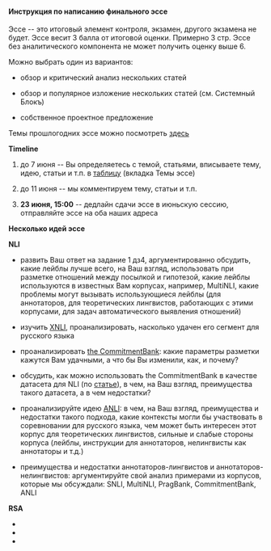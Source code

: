 #### Инструкция по написанию финального эссе

Эссе -- это итоговый элемент контроля, экзамен, другого экзамена не будет. Эссе весит 3 балла от итоговой оценки. Примерно 3 стр. Эссе без аналитического компонента не может получить оценку выше 6. 

Можно выбрать один из вариантов:

+ обзор и критический анализ нескольких статей

+ обзор и популярное изложение нескольких статей
(см. Системный Блокъ)

+ собственное проектное предложение

Темы прошлогодних эссе можно посмотреть [здесь](https://docs.google.com/spreadsheets/d/1BTi6BvkOUnkGIsIz2KXwJPZycxnDVTs62B2hic4U8BM/edit#gid=1515782701)

**Timeline**

1. до 7 июня -- Вы определяетесь с темой, статьями, вписываете тему, идею, статьи и т.п. в [таблицу](https://docs.google.com/spreadsheets/d/12e1FOVfFTfMDXthu1XsSK1MkcpB_4hUJHfJ8If2xcsE/edit?usp=sharing) (вкладка Темы эссе)

2. до 11 июня -- мы комментируем тему, статьи и т.п.

3. **23 июня, 15:00** -- дедлайн сдачи эссе в июньскую сессию, отправляйте эссе на оба наших адреса

**Несколько идей эссе**

**NLI**

+ развить Ваш ответ на задание 1 дз4, аргументированно обсудить, какие лейблы лучше всего, на Ваш взгляд, использовать при разметке отношений между посылкой и гипотезой, какие лейблы используются в известных Вам корпусах, например, MultiNLI, какие проблемы могут вызывать использующиеся лейблы (для аннотаторов, для теоретических лингвистов, работающих с этими корпусами, для задач автоматического выявления отношений)

+ изучить [XNLI](https://github.com/facebookresearch/XNLI), проанализировать, насколько удачен его сегмент для русского языка

+ проанализировать [the CommitmentBank](https://github.com/mcdm/CommitmentBank): какие параметры разметки кажутся Вам удачными, а что бы Вы изменили, как, и почему?

+ обсудить, как можно использовать the CommitmentBank в качестве датасета для NLI (по [статье](https://www.aclweb.org/anthology/D19-1630.pdf)), в чем, на Ваш взгляд, преимущества такого датасета, а в чем недостатки?

+ проанализируйте идею [ANLI](https://arxiv.org/pdf/1910.14599.pdf): в чем, на Ваш взгляд, преимущества и недостатки такого подхода, какие контексты могли бы участвовать в соревновании для русского языка, чем может быть интересен этот корпус для теоретических лингвистов, сильные и слабые стороны корпуса (лейблы, инструкции для аннотаторов, нелингвисты как аннотаторы и т.д.)

+ преимущества и недостатки аннотаторов-лингвистов и аннотаторов-нелингвистов: аргументируйте свой анализ примерами из корпусов, которые мы обсуждали: SNLI, MultiNLI, PragBank, CommitmentBank, ANLI

**RSA**

+ 

+

+
